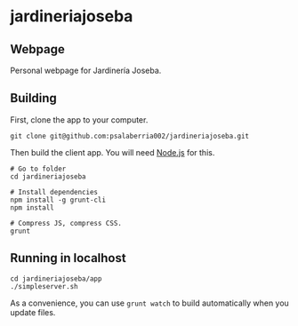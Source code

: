 jardineriajoseba
================
## Webpage
Personal webpage for Jardinería Joseba.

## Building

First, clone the app to your computer.
```
git clone git@github.com:psalaberria002/jardineriajoseba.git
```

Then build the client app. You will need [Node.js](http://nodejs.org/download/)
for this.

``` 
# Go to folder
cd jardineriajoseba

# Install dependencies
npm install -g grunt-cli
npm install

# Compress JS, compress CSS. 
grunt
```



## Running in localhost
```
cd jardineriajoseba/app
./simpleserver.sh
```
As a convenience, you can use `grunt watch` to build automatically when
you update files.
